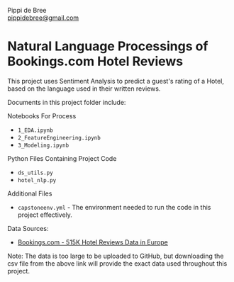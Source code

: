 Pippi de Bree \
pippidebree@gmail.com


# Natural Language Processings of Bookings.com Hotel Reviews

This project uses Sentiment Analysis to predict a guest's rating of a Hotel, based on 
the language used in their written reviews. 

Documents in this project folder include:

Notebooks For Process
- `1_EDA.ipynb`
- `2_FeatureEngineering.ipynb`
- `3_Modeling.ipynb`

Python Files Containing Project Code
- `ds_utils.py`
- `hotel_nlp.py`

Additional Files
- `capstoneenv.yml` - The environment needed to run the code in this project effectively.

Data Sources:
- [Bookings.com - 515K Hotel Reviews Data in Europe](https://www.kaggle.com/datasets/jiashenliu/515k-hotel-reviews-data-in-europe)

Note: The data is too large to be uploaded to GitHub, but downloading the csv file from the 
above link will provide the exact data used throughout this project.
